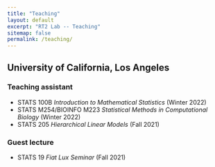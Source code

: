 ```yaml
---
title: "Teaching"
layout: default
excerpt: "RT2 Lab -- Teaching"
sitemap: false
permalink: /teaching/
---
```

## University of California, Los Angeles
### Teaching assistant
- STATS 100B *Introduction to Mathematical Statistics* (Winter 2022)
- STATS M254/BIOINFO M223 *Statistical Methods in Computational Biology* (Winter 2022)
- STATS 205 *Hierarchical Linear Models* (Fall 2021)

### Guest lecture
- STATS 19 *Fiat Lux Seminar* (Fall 2021)